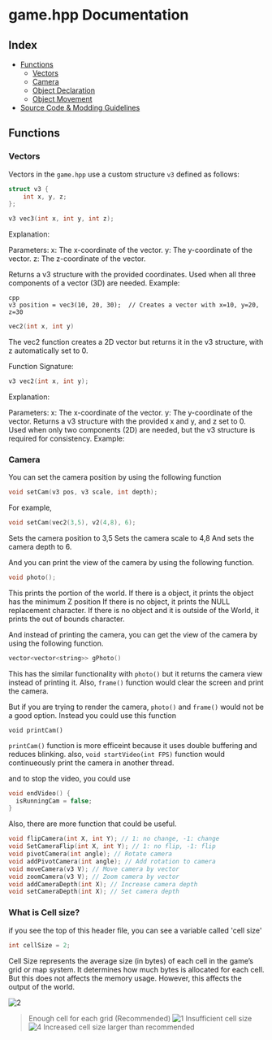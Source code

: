 # game.hpp Documentation

## Index

- [Functions](#functions)
  - [Vectors](#vectors)
  - [Camera](#camera)
  - [Object Declaration](#object-declaration)
  - [Object Movement](#object-movement)
- [Source Code & Modding Guidelines](#source-code--modding-guidelines)

## Functions

### Vectors

Vectors in the `game.hpp` use a custom structure `v3` defined as follows:

```cpp
struct v3 {
    int x, y, z;
};
```

```cpp
v3 vec3(int x, int y, int z);
```
Explanation:

Parameters:
x: The x-coordinate of the vector.
y: The y-coordinate of the vector.
z: The z-coordinate of the vector.

Returns a v3 structure with the provided coordinates.
Used when all three components of a vector (3D) are needed.
Example:
```
cpp
v3 position = vec3(10, 20, 30);  // Creates a vector with x=10, y=20, z=30
```

```cpp
vec2(int x, int y)
```
The vec2 function creates a 2D vector but returns it in the v3 structure, with z automatically set to 0.

Function Signature:

```cpp
v3 vec2(int x, int y);
```

Explanation:

Parameters:
x: The x-coordinate of the vector.
y: The y-coordinate of the vector.
Returns a v3 structure with the provided x and y, and z set to 0.
Used when only two components (2D) are needed, but the v3 structure is required for consistency.
Example:

### Camera

You can set the camera position by using the following function
```cpp
void setCam(v3 pos, v3 scale, int depth);
```

For example,
``` cpp
void setCam(vec2(3,5), v2(4,8), 6);
```
Sets the camera position to 3,5
Sets the camera scale to 4,8
And sets the camera depth to 6.

And you can print the view of the camera by using the following function.
``` cpp
void photo();
```

This prints the portion of the world.
If there is a object, it prints the object has the minimum Z position
If there is no object, it prints the NULL replacement character.
If there is no object and it is outside of the World, it prints the out of bounds character.

And instead of printing the camera, you can get the view of the camera by using the following function.
```cpp
vector<vector<string>> gPhoto()
```
This has the similar functionality with `photo()` but it returns the camera view instead of printing it.
Also, `frame()` function would clear the screen and print the camera.

But if you are trying to render the camera, `photo()` and `frame()` would not be a good option. Instead you could use this function

```
void printCam()
```
`printCam()` function is more efficeint because it uses double buffering and reduces blinking.
also, `void startVideo(int FPS)` function would continueously print the camera in another thread. 

and to stop the video, you could use
```cpp
void endVideo() {
  isRunningCam = false; 
}
```

Also, there are more function that could be useful.
```cpp
void flipCamera(int X, int Y); // 1: no change, -1: change
void SetCameraFlip(int X, int Y); // 1: no flip, -1: flip
void pivotCamera(int angle); // Rotate camera
void addPivotCamera(int angle); // Add rotation to camera
void moveCamera(v3 V); // Move camera by vector
void zoomCamera(v3 V); // Zoom camera by vector
void addCameraDepth(int X); // Increase camera depth
void setCameraDepth(int X); // Set camera depth
```

### What is Cell size?
if you see the top of this header file, you can see a variable called 'cell size'
```cpp
int cellSize = 2;
```
Cell Size represents the average size (in bytes) of each cell in the game’s grid or map system. It determines how much bytes is allocated for each cell.
But this does not affects the memory usage. However, this affects the output of the world.

![2](https://github.com/user-attachments/assets/0c298168-9af7-45f2-94d3-5973601fcae8)
> Enough cell for each grid (Recommended)
![1](https://github.com/user-attachments/assets/ed00f029-303a-426b-92ce-0d620b36ff84)
> Insufficient cell size
![4](https://github.com/user-attachments/assets/71cfac01-c7a1-4bd2-b93b-15d4ab143d0a)
> Increased cell size larger than recommended
